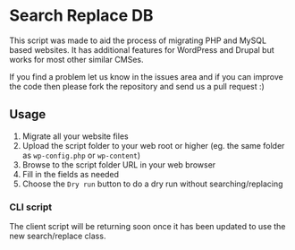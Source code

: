 # Search Replace DB

This script was made to aid the process of migrating PHP and MySQL based websites. It has additional features for WordPress and Drupal but works for most other similar CMSes.

If you find a problem let us know in the issues area and if you can improve the code then please fork the repository and send us a pull request :)

## Usage

1. Migrate all your website files
2. Upload the script folder to your web root or higher (eg. the same folder as `wp-config.php` or `wp-content`)
3. Browse to the script folder URL in your web browser
4. Fill in the fields as needed
5. Choose the `Dry run` button to do a dry run without searching/replacing

### CLI script

The client script will be returning soon once it has been updated to use the new search/replace class.
